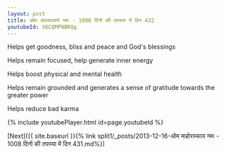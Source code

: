 ```yaml
---
layout: post
title: ओम अंथराथमने नमः - 1008 दिनों की तपस्या में दिन 432
youtubeId: X6CQMPNBRQg
---
```

 
 
Helps get goodness, bliss and peace and God's blessings
 
Helps remain focused, help generate inner energy 
 
Helps boost physical and mental health 
 
Helps remain grounded and generates a sense of gratitude towards the greater power 
 
Helps reduce bad karma
 
 
 
 


{% include youtubePlayer.html id=page.youtubeId %}
 
[Next]({{ site.baseurl }}{% link  split1/_posts/2013-12-16-ओम माहोरस्काय नमः - 1008 दिनों की तपस्या में दिन 431.md%})
 
